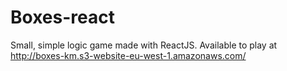 # Boxes-react

Small, simple logic game made with ReactJS. Available to play at http://boxes-km.s3-website-eu-west-1.amazonaws.com/